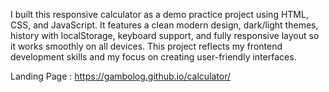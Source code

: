 I built this responsive calculator as a demo practice project using HTML, CSS, and JavaScript. It features a clean modern design, dark/light themes, history with localStorage, keyboard support, and fully responsive layout so it works smoothly on all devices. This project reflects my frontend development skills and my focus on creating user-friendly interfaces.

Landing Page : https://gambolog.github.io/calculator/
